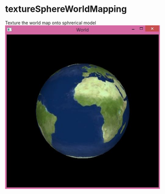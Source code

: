 # textureSphereWorldMapping
Texture the world map onto sphrerical model
![Alt text](https://github.com/Aope/textureSphereWorldMapping/blob/master/screenshot/Capture.JPG "Optional title")
